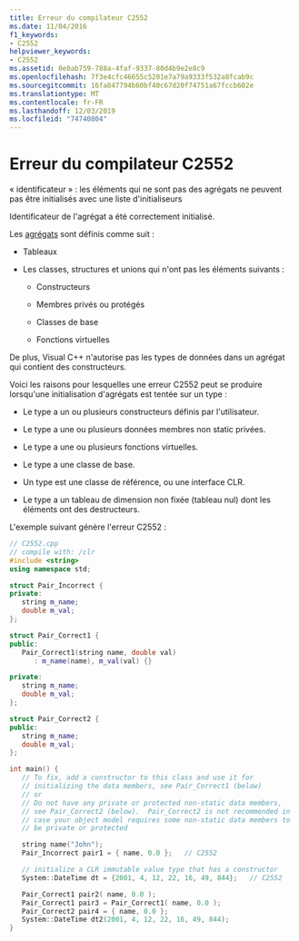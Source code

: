 ```yaml
---
title: Erreur du compilateur C2552
ms.date: 11/04/2016
f1_keywords:
- C2552
helpviewer_keywords:
- C2552
ms.assetid: 0e0ab759-788a-4faf-9337-80d4b9e2e8c9
ms.openlocfilehash: 7f3e4cfc46655c5201e7a79a9333f532a8fcab9c
ms.sourcegitcommit: 16fa847794b60bf40c67d20f74751a67fccb602e
ms.translationtype: MT
ms.contentlocale: fr-FR
ms.lasthandoff: 12/03/2019
ms.locfileid: "74740804"
---
```

# <a name="compiler-error-c2552"></a>Erreur du compilateur C2552

« identificateur » : les éléments qui ne sont pas des agrégats ne peuvent pas être initialisés avec une liste d'initialiseurs

Identificateur de l'agrégat a été correctement initialisé.

Les [agrégats](../../c-language/initializing-aggregate-types.md) sont définis comme suit :

- Tableaux

- Les classes, structures et unions qui n'ont pas les éléments suivants :

   - Constructeurs

   - Membres privés ou protégés

   - Classes de base

   - Fonctions virtuelles

De plus, Visual C++ n'autorise pas les types de données dans un agrégat qui contient des constructeurs.

Voici les raisons pour lesquelles une erreur C2552 peut se produire lorsqu'une initialisation d'agrégats est tentée sur un type :

- Le type a un ou plusieurs constructeurs définis par l'utilisateur.

- Le type a une ou plusieurs données membres non static privées.

- Le type a une ou plusieurs fonctions virtuelles.

- Le type a une classe de base.

- Un type est une classe de référence, ou une interface CLR.

- Le type a un tableau de dimension non fixée (tableau nul) dont les éléments ont des destructeurs.

L'exemple suivant génère l'erreur C2552 :

```cpp
// C2552.cpp
// compile with: /clr
#include <string>
using namespace std;

struct Pair_Incorrect {
private:
   string m_name;
   double m_val;
};

struct Pair_Correct1 {
public:
   Pair_Correct1(string name, double val)
      : m_name(name), m_val(val) {}

private:
   string m_name;
   double m_val;
};

struct Pair_Correct2 {
public:
   string m_name;
   double m_val;
};

int main() {
   // To fix, add a constructor to this class and use it for
   // initializing the data members, see Pair_Correct1 (below)
   // or
   // Do not have any private or protected non-static data members,
   // see Pair_Correct2 (below).  Pair_Correct2 is not recommended in
   // case your object model requires some non-static data members to
   // be private or protected

   string name("John");
   Pair_Incorrect pair1 = { name, 0.0 };   // C2552

   // initialize a CLR immutable value type that has a constructor
   System::DateTime dt = {2001, 4, 12, 22, 16, 49, 844};   // C2552

   Pair_Correct1 pair2( name, 0.0 );
   Pair_Correct1 pair3 = Pair_Correct1( name, 0.0 );
   Pair_Correct2 pair4 = { name, 0.0 };
   System::DateTime dt2(2001, 4, 12, 22, 16, 49, 844);
}
```
